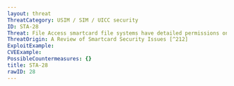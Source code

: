 ```yaml
---
layout: threat
ThreatCategory: USIM / SIM / UICC security
ID: STA-28
Threat: File Access smartcard file systems have detailed permissions on files and directories. The command access permissions determine the security procedures to access a file. Access permissions can be confusing to smartcard operating systems with complex interactions.
ThreatOrigin: A Review of Smartcard Security Issues [^212]
ExploitExample:
CVEExample:
PossibleCountermeasures: {}
title: STA-28
rawID: 28
---
```

